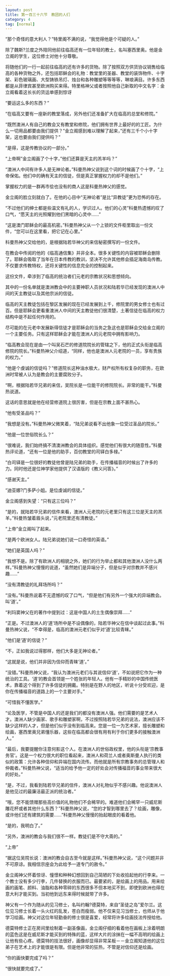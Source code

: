 ```yaml
---
layout: post
title: 第一百三十六节　教团的人们
category: 4
tag: [normal]
---
```


“那个奇怪的意大利人？”特里阁不满的说，“我觉得他是个可疑的人。”

除了魏斯?兰度之外陪同他前往临高还有一位年轻的教士，名叫塞西里奥。他是金立阁的学生，这位修士对他十分尊敬。

将随他们的一行一起前往临高的还有许多的货物。除了按照双方供货协议销售给临高的各种货物之外，还包括耶稣会的礼物：教堂里的圣器、教堂的装饰物件、十字架、彩色玻璃画、大型铸铁吊灯、烛台和各种雕塑等等等等，琳琅满目。许多东西都是从菲律宾甚至欧洲购买来得。特里格神父或者按照他自己新取的中文名字：金立阁看着这长长的货运单感到惊讶

“要运这么多的东西？”

“在临高又要有一座新的教堂落成，另外他们还准备扩大在临高的总堂和修院。”

“既然澳洲人有自己的教会又有教堂和修院，他们拥有世界上最好的的工匠。为什么一切用品都要由我们提供？”金立阁感到难以理解了起来，”还有三千个小十字架，这也要由我们提供吗？”

“是得，这是传教协议的一部分。”

“上帝啊”金立阁画了个十字，”他们还算是天主的羔羊吗？”

“澳洲人中间有许多人是无神论者。”科曼热神父说到这个词的时候画了个十字，“上帝保佑。他们中的确有天主的信徒，但是真正掌握权力的却不是他们。”

掌握权力的是一群再市侩也没有的商人这是科曼热神父的感觉。

金立阁的脸立刻就白了。在他的心目中“无神论者”是比“异教徒”更为恐怖的存在。

“不过他们的绅士都是些温文有礼的人，学识过人。他们的心灵”科曼热遗憾的叹了口气，“愿天主的光照耀到他们黑暗的心灵中……”

“这是澳门耶稣会的最高机密。”科曼热神父从一个上锁的文件柜里取出一份文件，“您可以在这里看，把它记在心里。”

科曼热神父交给他的，是根据陆若华神父的来信秘密撰写的一份文件。

在教会中传阅的他的《临高通信集》并非全本。很多关键性的内容被耶稣会删除了。耶稣会吸取了当年在日本传教的教训，坚决不允许其他修会插足海南岛传教。不仅要求传教特权，还将关键性的信息完全的控制起来。

这份文件，牵涉到了临高的统治者们元老的宗教状况和思想倾向。

其中的一份名单就是澳洲教会中的主要神职人员状况和陆若华已经发现的澳洲人中间的天主教徒以及其他宗派的信徒。

临高的天主教徒包括在黎区发展的现在已经发展到上千，修院里的男女修士也有过百。但是耶稣会更看重澳洲人中间的天主教徒他们很清楚，土著信徒在临高的权力结构中是不起任何作用的。

尽可能的在元老中发展新得信徒才是耶稣会的当务之急这也是耶稣会交给金立阁的一个主要任务。只有这样耶稣会才能在澳洲人的元老院中拥有影响力。

“临高教会现在是由一个叫吴石芒的修道院院长的管辖之下，他的正式头衔是临高修院的院长。”科曼热神父介绍道，“同样，他也是澳洲人元老院的一员，享有贵族的权力。”

“他是个虔诚的信徒吗？”修道院长这种油水极大，财产权所有权复杂的职务，在欧洲时常被人认为是教会的主要腐败分子。

“啊，根据陆若华兄弟的来信，吴院长是一位能干的修院院长。非常的能干。”科曼热说道。

这话的意思就是他在经营修道院上很厉害，但是在宗教上面不甚热心。

“他有受圣品吗？”

“我想是没有。”科曼热神父微笑着，“陆兄弟说看不出他象一位受过圣品的院长。”

“他是一位世俗院长么？”

“很难说，我们始终搞不清澳洲教会的具体组织。感觉他们有很大的随意性。”科曼热评论道，“还有一位是他的助手，百仞教堂的司铎白多禄。”

“白司铎是一位很好的教徒他曾是陆兄弟的助手，在传播福音的时候出了许多的力。同时他还是位神学家他提供了汉语版的《教义问答》。”

“感谢天主。”

“迪亚娜?门多萨小姐。是位虔诚的信徒。”

金立阁感到失望：“只有这三位吗？”

“是的，就陆若华兄弟的信件来看，澳洲人元老院的元老里只有这三位是天主的羔羊。”科曼热皱着眉头说，”元老院里还有清教徒。”

“上帝”金立阁叫了起来。

“是两个欧洲女人。陆兄弟说她们说一口奇怪的英语。”

“她们是英国人吗？”

“我想不是。除了有欧洲人的相貌之外，她们的行为举止都和其他澳洲人没什么两样。”科曼热神父慢慢的说道，“虽然她们是异端分子，但是似乎对宗教并不感兴趣……”

“没有清教徒的礼拜场所吗？”

“没有。”科曼热说着不无遗憾的叹了口气，“但是他们有另外一个强大的异端教会。叫‘道’。”

“利玛窦神父在的著作中提到过：这是中国人的土生偶像崇拜……”

“正是。不过澳洲人的‘道’场所中是不设偶像的，陆若华神父在信中谈起过此事。”科曼热神父说，“不幸得是，临高的澳洲元老们似乎对‘道’比较青睐。”

“他们是‘道’的信徒？”

“不，正如我说过得那样，他们大多是无神论者。”

“这就是说，他们并非因为信仰而青睐‘道’。”

“没错。”科曼热神父说，“我认为澳洲元老们与其说信仰‘道’，不如说把它作为一种统治的工具。‘道’的教会首领是一个姓张的年轻人。他有一手精妙的中国传统医术，靠着这个得到了许多信徒的拥戴。特别是在野人的地区，听说十分受欢迎，是你在传播福音的道路上的一个主要对手。”

“可惜我不懂医学。”

“论及医学，不管是中国人的还是我们的都没有澳洲人强。他们需要的是艺术人才。澳洲人缺少画家、歌手和雕塑家啊，不过按照陆若华兄弟的说法，澳洲应该不缺少这样的人才，但是他们似乎没有到临高来。您是一位一为艺术家，擅长雕塑和绘画，塞西里奥兄弟懂乐器，这些在临高都会很有用有利于你们更多的接触澳洲人。”

“最后，我要提醒你注意何影这个人。在澳洲人的世俗政权里，他的头衔是‘宗教事务官’。这是一个权力很大的职位看起来，澳洲人和荷兰人或者奥斯曼人执行的类似的政策：允许各种信仰和异端在国内流传。而他就是所有宗教事务的总管理人和仲裁者。”科曼热神父说，“适当的给予他一定的好处会对传播福音的事业带来很大的好处。”

“是，不过，我看到陆若华兄弟的信件，澳洲人对礼物似乎不感兴趣。他说澳洲人是他见过的最廉洁最正派的统治者。”

“哦，您不能馈赠那些高价值的礼物他们不会稀罕的。难道他们会稀罕一只威尼斯雕花杯或者其他什么东西？”科曼热神父说，“您的才智到哪里去了？绘画，雕像，或许他们还有建筑的需要……”科曼热神父慢慢的抬起眼皮的看着他。

“是的，我明白了。”

“另外，澳洲的教会与我们很不一样。教徒们是不守大斋的。”

“上帝”

“据这位吴院长说：澳洲的教会自古至今就是这样。”科曼热神父说，“这个问题并非不可原谅。我相信宗座会为此给予一道专门的赦令。”

金立阁神父怀着惊讶、憧憬和种种幻想回到自己简陋的下处收拾起他的行李来。一个教士没有多少行李，几件替换的衣服而已。最要紧的，是绘画上的用品。用来绘画的画笔、颜料、油脂和各种零碎的东西很多不但本地买不到，即使到欧洲也得在意大利才能买到。当初他到远东来得时候就带了许多。

神父有一个作为随从的见习修士，名叫约翰?德莫特，来自“圣徒之岛”爱尔兰。这位见习修士长着一头火红的乱发，苍白而瘦弱。他不仅来见习当修士，也师从于他学习绘画。神父对这位年轻勤奋的修士很是喜爱，经常将许多绘画技法传授给他。

德莫特修士正在房间里绘制着一副圣像画，金立阁仔细的看着他在画板上涂着明朗的蓝色这是在威尼斯才能买到的特殊的蓝，这样大片的涂抹在一幅不高明的绘画上让他有些心疼。德莫特的技法很好，画像却显得非常呆板－－金立阁知道他的这位弟子在艺术上的才能很是有限。但是他非常的狂热，不管是对信仰还是绘画。

“你的画快要完成了吗？”

“很快就要完成了。”
